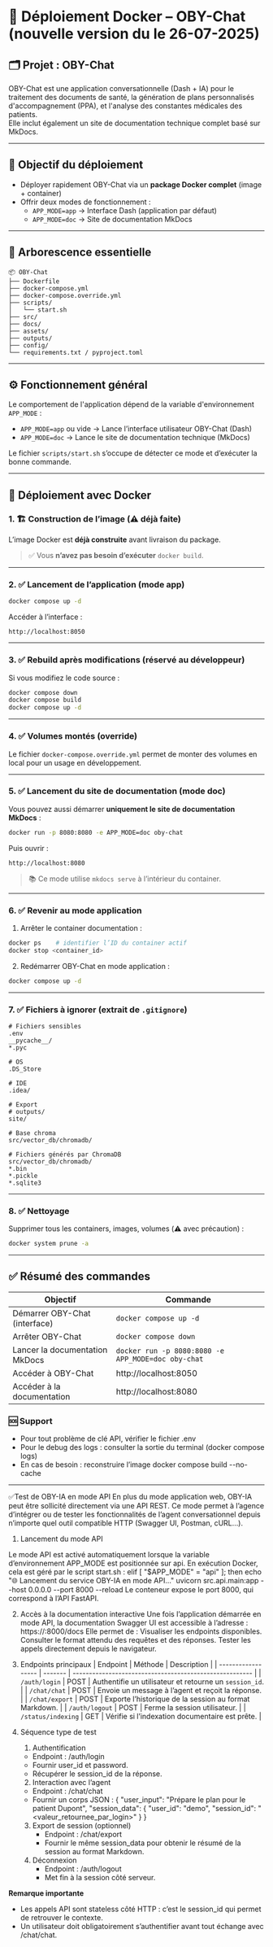 
# 🚀 Déploiement Docker – OBY-Chat (nouvelle version du le 26-07-2025)

## 🗂️ Projet : OBY-Chat

OBY-Chat est une application conversationnelle (Dash + IA) pour le traitement des documents de santé, la génération de plans personnalisés d'accompagnement (PPA), et l'analyse des constantes médicales des patients.  
Elle inclut également un site de documentation technique complet basé sur MkDocs.

---

## 🎯 Objectif du déploiement

- Déployer rapidement OBY-Chat via un **package Docker complet** (image + container)
- Offrir deux modes de fonctionnement :
  - `APP_MODE=app` → Interface Dash (application par défaut)
  - `APP_MODE=doc` → Site de documentation MkDocs

---

## 🧾 Arborescence essentielle

```
📦 OBY-Chat
├── Dockerfile
├── docker-compose.yml
├── docker-compose.override.yml
├── scripts/
│   └── start.sh
├── src/
├── docs/
├── assets/
├── outputs/
├── config/
└── requirements.txt / pyproject.toml
```

---

## ⚙️ Fonctionnement général

Le comportement de l'application dépend de la variable d'environnement `APP_MODE` :

- `APP_MODE=app` ou vide → Lance l’interface utilisateur OBY-Chat (Dash)
- `APP_MODE=doc` → Lance le site de documentation technique (MkDocs)

Le fichier `scripts/start.sh` s’occupe de détecter ce mode et d’exécuter la bonne commande.

---

## 🐳 Déploiement avec Docker

### 1. 🏗️ Construction de l’image (⚠️ déjà faite)

L’image Docker est **déjà construite** avant livraison du package.

> ✅ Vous **n’avez pas besoin d’exécuter** `docker build`.

---

### 2. ✅ Lancement de l’application (mode app)

```bash
docker compose up -d
```

Accéder à l’interface :

```
http://localhost:8050
```

---

### 3. ✅ Rebuild après modifications (réservé au développeur)

Si vous modifiez le code source :

```bash
docker compose down
docker compose build
docker compose up -d
```

---

### 4. ✅ Volumes montés (override)

Le fichier `docker-compose.override.yml` permet de monter des volumes en local pour un usage en développement.

---

### 5. ✅ Lancement du site de documentation (mode doc)

Vous pouvez aussi démarrer **uniquement le site de documentation MkDocs** :

```bash
docker run -p 8080:8080 -e APP_MODE=doc oby-chat
```

Puis ouvrir :

```
http://localhost:8080
```

> 📚 Ce mode utilise `mkdocs serve` à l’intérieur du container.

---

### 6. ✅ Revenir au mode application

1. Arrêter le container documentation :

```bash
docker ps    # identifier l’ID du container actif
docker stop <container_id>
```

2. Redémarrer OBY-Chat en mode application :

```bash
docker compose up -d
```

---

### 7. ✅ Fichiers à ignorer (extrait de `.gitignore`)

```
# Fichiers sensibles
.env
__pycache__/
*.pyc

# OS
.DS_Store

# IDE
.idea/

# Export
# outputs/
site/

# Base chroma
src/vector_db/chromadb/

# Fichiers générés par ChromaDB
src/vector_db/chromadb/
*.bin
*.pickle
*.sqlite3
```

---

### 8. ✅ Nettoyage

Supprimer tous les containers, images, volumes (⚠️ avec précaution) :

```bash
docker system prune -a
```

---

## ✅ Résumé des commandes

| Objectif                          | Commande                                                                 |
|----------------------------------|--------------------------------------------------------------------------|
| Démarrer OBY-Chat (interface)    | `docker compose up -d`                                                  |
| Arrêter OBY-Chat                 | `docker compose down`                                                   |
| Lancer la documentation MkDocs   | `docker run -p 8080:8080 -e APP_MODE=doc oby-chat`                      |
| Accéder à OBY-Chat               | http://localhost:8050                                                   |
| Accéder à la documentation       | http://localhost:8080                                                   |


### 🆘 Support
- Pour tout problème de clé API, vérifier le fichier .env
- Pour le debug des logs : consulter la sortie du terminal (docker compose logs)
- En cas de besoin : reconstruire l’image docker compose build --no-cache

---

 ✅Test de OBY-IA en mode API
En plus du mode application web, OBY-IA peut être sollicité directement via une API REST.
Ce mode permet à l’agence d’intégrer ou de tester les fonctionnalités de l’agent conversationnel depuis n’importe quel outil compatible HTTP (Swagger UI, Postman, cURL…).
1. Lancement du mode API

Le mode API est activé automatiquement lorsque la variable d’environnement APP_MODE est positionnée sur api.
En exécution Docker, cela est géré par le script start.sh :
elif [ "$APP_MODE" = "api" ]; then
    echo "🌐 Lancement du service OBY-IA en mode API..."
    uvicorn src.api.main:app --host 0.0.0.0 --port 8000 --reload
Le conteneur expose le port 8000, qui correspond à l’API FastAPI.

2. Accès à la documentation interactive
Une fois l’application démarrée en mode API, la documentation Swagger UI est accessible à l’adresse :
https://<nom-domaine-ou-ip>:8000/docs
Elle permet de :
Visualiser les endpoints disponibles.
Consulter le format attendu des requêtes et des réponses.
Tester les appels directement depuis le navigateur.

3. Endpoints principaux
| Endpoint           | Méthode | Description                                             |
| ------------------ | ------- | ------------------------------------------------------- |
| `/auth/login`      | POST    | Authentifie un utilisateur et retourne un `session_id`. |
| `/chat/chat`       | POST    | Envoie un message à l’agent et reçoit la réponse.       |
| `/chat/export`     | POST    | Exporte l’historique de la session au format Markdown.  |
| `/auth/logout`     | POST    | Ferme la session utilisateur.                           |
| `/status/indexing` | GET     | Vérifie si l’indexation documentaire est prête.         |

4. Séquence type de test
   1. Authentification
   - Endpoint : /auth/login
   - Fournir user_id et password.
   - Récupérer le session_id de la réponse.
   2. Interaction avec l’agent
   - Endpoint : /chat/chat
   - Fournir un corps JSON :
   {
     "user_input": "Prépare le plan pour le patient Dupont",
     "session_data": {
       "user_id": "demo",
       "session_id": "<valeur_retournee_par_login>"
     }
   }

   3. Export de session (optionnel)
      - Endpoint : /chat/export
      - Fournir le même session_data pour obtenir le résumé de la session au format Markdown.
   4. Déconnexion
      - Endpoint : /auth/logout
      - Met fin à la session côté serveur.

**Remarque importante**
- Les appels API sont stateless côté HTTP : c’est le session_id qui permet de retrouver le contexte.
- Un utilisateur doit obligatoirement s’authentifier avant tout échange avec /chat/chat.







